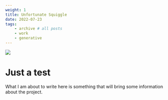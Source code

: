 ```yaml
---
weight: 1
title: Unfortunate Squiggle 
date: 2022-07-23
tags:
    - archive # all posts
    - work
    - generative
---
```

![](https://live.staticflickr.com/65535/53335240221_a82ce35016_b_d.jpg)
# Just a test

What I am about to write here is something that will bring some information about the project. 